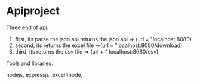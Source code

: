 # Apiproject

Three end of api:

1.  first, its parse the json api returns the json api  => (url = "localhost:8080)
2.  second, its returns the excel file =>(url = "localhost:8080/download)
3.  third,  its returns the csv file => (url + " localhost:8080/csv)

Tools and libraries:

nodejs, expressjs, excel4node,
